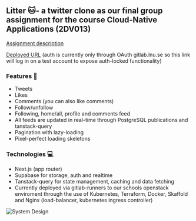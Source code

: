 ## Litter 🐱- a twitter clone as our final group assignment for the course Cloud-Native Applications (2DV013)

[Assignment description](https://coursepress.lnu.se/courses/cloud-native-applications/group-project/litter)

[Deployed URL](https://cscloud7-103.lnu.se/api/testing/login) 
(auth is currently only through OAuth gitlab.lnu.se so this link will log in on a test account to expose auth-locked functionality)

### Features 🚀
* Tweets
* Likes
* Comments (you can also like comments)
* Follow/unfollow
* Following, home/all, profile and comments feed
* All feeds are updated in real-time through PostgreSQL publications and tanstack-query
* Pagination with lazy-loading
* Pixel-perfect loading skeletons



### Technologies 💻
* Next.js (app router)
* Supabase for storage, auth and realtime
* Tanstack-query for state management, caching and data fetching
* Currently deployed via gitlab-runners to our schools openstack enviroment through the use of Kubernetes, Terraform, Docker, Skaffold and Nginx (load-balancer, kubernetes ingress controller)



![System Design](https://i.imgur.com/GK23bTI.jpeg)
